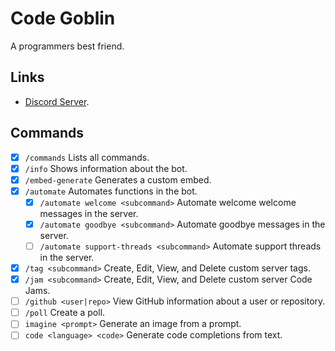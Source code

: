 # Code Goblin

A programmers best friend.

## Links

-   [Discord Server](https://discord.gg/MSTrBrNaGn).

## Commands

-   [x] `/commands` Lists all commands.
-   [x] `/info` Shows information about the bot.
-   [x] `/embed-generate` Generates a custom embed.
-   [x] `/automate` Automates functions in the bot.
    -   [x] `/automate welcome <subcommand>` Automate welcome welcome messages in the server.
    -   [x] `/automate goodbye <subcommand>` Automate goodbye messages in the server.
    -   [ ] `/automate support-threads <subcommand>` Automate support threads in the server.
-   [x] `/tag <subcommand>` Create, Edit, View, and Delete custom server tags.
-   [x] `/jam <subcommand>` Create, Edit, View, and Delete custom server Code Jams.
-   [ ] `/github <user|repo>` View GitHub information about a user or repository.
-   [ ] `/poll` Create a poll.
-   [ ] `imagine <prompt>` Generate an image from a prompt.
-   [ ] `code <language> <code>` Generate code completions from text.
